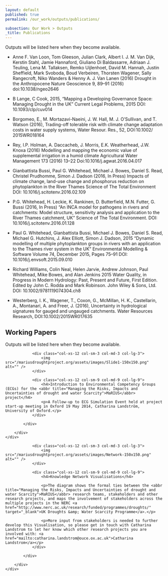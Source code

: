 ```yaml
---
layout: default
published: true
permalink: /our_work/outputs/publications/

subsection: Our Work > Outputs
_title: Publications
---
```

Outputs will be listed here when they become available.

* Anne F. Van Loon, Tom Gleeson, Julian Clark, Albert I. J. M. Van Dijk, Kerstin Stahl, Jamie Hannaford, Giuliano Di Baldassarre, Adriaan J. Teuling, Lena M. Tallaksen, Remko Uijlenhoet, David M. Hannah, Justin Sheffield, Mark Svoboda, Boud Verbeiren, Thorsten Wagener, Sally Rangecroft, Niko Wanders & Henny A. J. Van Lanen (2016) Drought in the Anthropocene  Nature Geoscience 9, 89–91 (2016) doi:10.1038/ngeo2646

* B Lange, C Cook, 2015, “Mapping a Developing Governance Space: Managing Drought in the UK”  Current Legal Problems, 2015 DOI: 10.1093/clp/cuv014

* Borgomeo, E., M. Mortazavi-Naeini, J. W. Hall, M. J. O’Sullivan, and T. Watson (2016), Trading-off tolerable risk with climate change adaptation costs in water supply systems, Water Resour. Res., 52, DOI:10.1002/ 2015WR018164

* Rey, I.P. Holman, A. Daccacheb, J. Morris, E.K. Weatherhead, J.W. Knoxa (2016) Modelling and mapping the economic value of supplemental irrigation in a humid climate Agricultural Water Management 173 (2016) 13–22 Doi:10.1016/j.agwat.2016.04.017

* Gianbattista Bussi, Paul G. Whitehead, Michael J. Bowes, Daniel S. Read, Christel Prudhomme, Simon J. Dadson  (2016, In Press)  Impacts of climate change, land-use change and phosphorus reduction on phytoplankton in the River Thames Science of The Total Environment  DOI: 10.1016/j.scitotenv.2016.02.109

* P.G. Whitehead, H. Leckie, K. Rankinen, D. Butterfield, M.N. Futter, G. Bussi (2016, In Press) “An INCA model for pathogens in rivers and catchments: Model structure, sensitivity analysis and application to the River Thames catchment, UK” Science of The Total Environment.  DOI: 10.1016/j.scitotenv.2016.01.128

* Paul G. Whitehead, Gianbattista Bussi, Michael J. Bowes, Daniel S. Read, Michael G. Hutchins, J. Alex Elliott, Simon J. Dadson, 2015 “Dynamic modelling of multiple phytoplankton groups in rivers with an application to the Thames river system in the UK“ Environmental Modelling & Software Volume 74, December 2015, Pages 75–91 DOI: 10.1016/j.envsoft.2015.09.010

* Richard Williams, Colin Neal, Helen Jarvie, Andrew Johnson, Paul Whitehead, Mike Bowes, and Alan Jenkins 2015 Water Quality, in Progress in Modern Hydrology: Past, Present and Future, First Edition. Edited by John C. Rodda and Mark Robinson. John Wiley & Sons, Ltd. DOI: 10.1002/9781119074304.ch8

* Westerberg, I. K., Wagener, T., Coxon, G., McMillan, H. K., Castellarin, A., Montanari, A. and Freer, J. (2016), Uncertainty in hydrological signatures for gauged and ungauged catchments. Water Resources Research, DOI:10.1002/2015WR017635

## Working Papers

Outputs will be listed here when they become available.

<div class="row">
	<div class="col-xs-12">
		<div class="working-paper-card">
			<div class="row">

				<div class="col-xs-12 col-sm-3 col-md-3 col-lg-3">
					<img src="/mariusdroughtproject.org/assets/images/Slide1-150x150.png" alt="" />
				</div>

				<div class="col-xs-12 col-sm-9 col-md-9 col-lg-9">
					<h4>Introduction to Environmental Competency Groups (ECGs) for the <abbr title="Managing the Risks, Impacts and Uncertainties of drought and water Scarcity">MaRIUS</abbr> project</h4>
					<p>A Follow-up to ECG Simulation Event held at project start-up meeting in Oxford 19 May 2014, Catharina Landström, University of Oxford.</p>
				</div>

			</div>

		</div>
	</div>
</div>


<div class="row">
	<div class="col-xs-12">
		<div class="working-paper-card">
			<div class="row">

				<div class="col-xs-12 col-sm-3 col-md-3 col-lg-3">
					<img src="/mariusdroughtproject.org/assets/images/Network-150x150.png" alt="" />
				</div>

				<div class="col-xs-12 col-sm-9 col-md-9 col-lg-9">
					<h4>Knowledge Network Visualisations</h4>

					<p>The diagram shows the formal ties between the <abbr title="Managing the Risks, Impacts and Uncertainties of drought and water Scarcity">MaRIUS</abbr> research teams, stakeholders and other research projects, and maps the involvement of stakeholders across the multiple projects in the NERC <a href="http://www.nerc.ac.uk/research/funded/programmes/droughts/" target="_blank">UK Droughts &amp; Water Scarcity Programme</a>.</p>

					<p>More input from stakeholders is needed to further develop this Visualisation, so please get in touch with Catharina Landstrom to let her know which other research projects you are involved with: <a href="mailto:catharina.landstrom@ouce.ox.ac.uk">Catharina Landstrom</a></p>
				</div>

			</div>

		</div>
	</div>
</div>